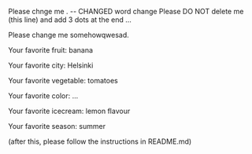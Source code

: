 Please chnge me . -- CHANGED word change
Please DO NOT delete me (this line) and add 3 dots at the end ...

Please change me somehowqwesad.



Your favorite fruit: banana

Your favorite city: Helsinki

Your favorite vegetable: tomatoes

Your favorite color: ...

Your favorite icecream: lemon flavour

Your favorite season: summer


(after this, please follow the instructions in README.md)


